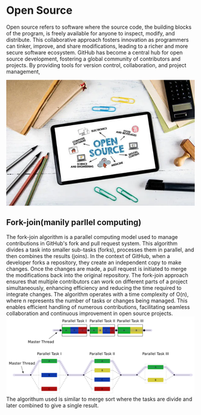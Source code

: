 # Open Source

Open source refers to software where the source code, the building blocks of the program, is freely available for anyone to inspect, modify, and distribute. This collaborative approach fosters innovation as programmers can tinker, improve, and share modifications, leading to a richer and more secure software ecosystem.
GitHub has become a central hub for open source development, fostering a global community of contributors and projects. By providing tools for version control, collaboration, and project management, 

![](./Images/open.webp)

## Fork-join(manily parllel computing)
The fork-join algorithm is a parallel computing model used to manage contributions in GitHub's fork and pull request system. This algorithm divides a task into smaller sub-tasks (forks), processes them in parallel, and then combines the results (joins). In the context of GitHub, when a developer forks a repository, they create an independent copy to make changes. Once the changes are made, a pull request is initiated to merge the modifications back into the original repository. The fork-join approach ensures that multiple contributors can work on different parts of a project simultaneously, enhancing efficiency and reducing the time required to integrate changes. The algorithm operates with a time complexity of O(n), where n represents the number of tasks or changes being managed. This enables efficient handling of numerous contributions, facilitating seamless collaboration and continuous improvement in open source projects.
![](./Images/fork_join.png)
The algorithum used is similar to merge sort where the tasks are divide and later combined to give a single result.


